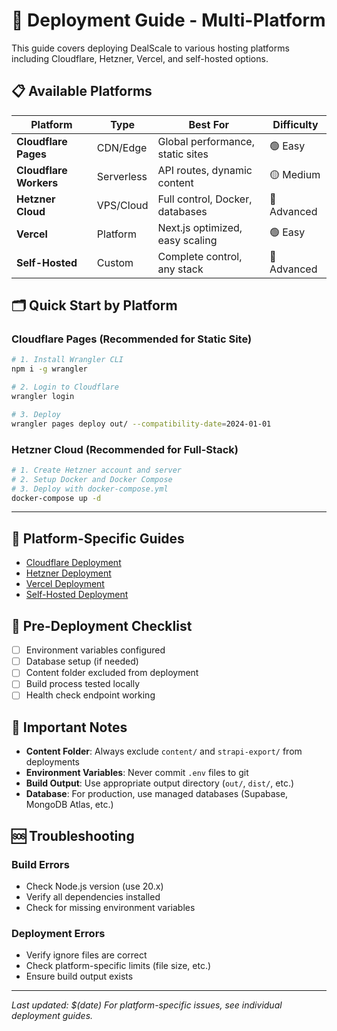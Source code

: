 # 🚀 Deployment Guide - Multi-Platform

This guide covers deploying DealScale to various hosting platforms including Cloudflare, Hetzner, Vercel, and self-hosted options.

## 📋 Available Platforms

| Platform | Type | Best For | Difficulty |
|----------|------|----------|------------|
| **Cloudflare Pages** | CDN/Edge | Global performance, static sites | 🟢 Easy |
| **Cloudflare Workers** | Serverless | API routes, dynamic content | 🟡 Medium |
| **Hetzner Cloud** | VPS/Cloud | Full control, Docker, databases | 🔴 Advanced |
| **Vercel** | Platform | Next.js optimized, easy scaling | 🟢 Easy |
| **Self-Hosted** | Custom | Complete control, any stack | 🔴 Advanced |

## 🗂️ Quick Start by Platform

### Cloudflare Pages (Recommended for Static Site)
```bash
# 1. Install Wrangler CLI
npm i -g wrangler

# 2. Login to Cloudflare
wrangler login

# 3. Deploy
wrangler pages deploy out/ --compatibility-date=2024-01-01
```

### Hetzner Cloud (Recommended for Full-Stack)
```bash
# 1. Create Hetzner account and server
# 2. Setup Docker and Docker Compose
# 3. Deploy with docker-compose.yml
docker-compose up -d
```

---

## 📁 Platform-Specific Guides

- [Cloudflare Deployment](./cloudflare/)
- [Hetzner Deployment](./hetzner/)
- [Vercel Deployment](./vercel/)
- [Self-Hosted Deployment](./self-hosted/)

## 🔧 Pre-Deployment Checklist

- [ ] Environment variables configured
- [ ] Database setup (if needed)
- [ ] Content folder excluded from deployment
- [ ] Build process tested locally
- [ ] Health check endpoint working

## 🚨 Important Notes

- **Content Folder**: Always exclude `content/` and `strapi-export/` from deployments
- **Environment Variables**: Never commit `.env` files to git
- **Build Output**: Use appropriate output directory (`out/`, `dist/`, etc.)
- **Database**: For production, use managed databases (Supabase, MongoDB Atlas, etc.)

## 🆘 Troubleshooting

### Build Errors
- Check Node.js version (use 20.x)
- Verify all dependencies installed
- Check for missing environment variables

### Deployment Errors
- Verify ignore files are correct
- Check platform-specific limits (file size, etc.)
- Ensure build output exists

---

*Last updated: $(date)*
*For platform-specific issues, see individual deployment guides.*
